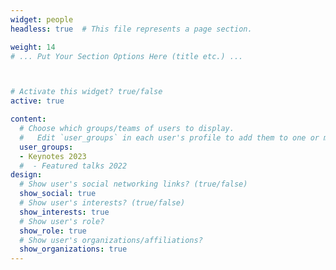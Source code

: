 ```yaml
---
widget: people
headless: true  # This file represents a page section.

weight: 14
# ... Put Your Section Options Here (title etc.) ...



# Activate this widget? true/false
active: true

content:
  # Choose which groups/teams of users to display.
  #   Edit `user_groups` in each user's profile to add them to one or more of these groups.
  user_groups:
  - Keynotes 2023
  #  - Featured talks 2022
design:
  # Show user's social networking links? (true/false)
  show_social: true
  # Show user's interests? (true/false)
  show_interests: true
  # Show user's role?
  show_role: true
  # Show user's organizations/affiliations?
  show_organizations: true
---
```

